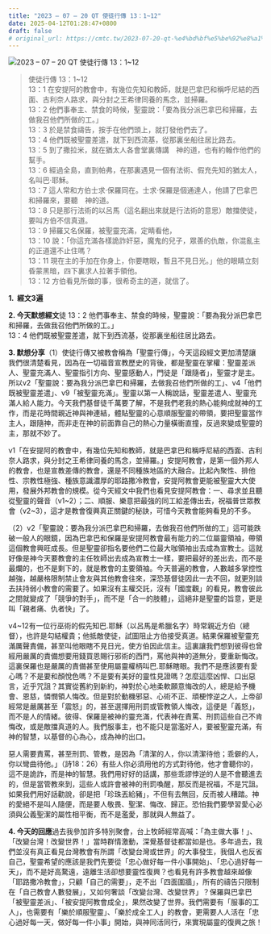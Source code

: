 ```yaml
---
title: "2023 – 07 – 20 QT 使徒行傳 13：1~12"
date: 2025-04-12T01:28:47+0800
draft: false
# original_url: https://cmtc.tw/2023-07-20-qt-%e4%bd%bf%e5%be%92%e8%a1%8c%e5%82%b3-13%ef%bc%9a112
---
```


![2023 – 07 – 20 QT  使徒行傳 13：1\~12](/images/qt.jpg  "2023 – 07 – 20 QT  使徒行傳 13：1\~12")

> 使徒行傳 13：1\~12  
> 13：1 在安提阿的教會中，有幾位先知和教師，就是巴拿巴和稱呼尼結的西面、古利奈人路求，與分封之王希律同養的馬念，並掃羅。  
> 13：2 他們事奉主、禁食的時候，聖靈說：「要為我分派巴拿巴和掃羅，去做我召他們所做的工。」  
> 13：3 於是禁食禱告，按手在他們頭上，就打發他們去了。  
> 13：4 他們既被聖靈差遣，就下到西流基，從那裏坐船往居比路去。  
> 13：5 到了撒拉米，就在猶太人各會堂裏傳講　神的道，也有約翰作他們的幫手。  
> 13：6 經過全島，直到帕弗，在那裏遇見一個有法術、假充先知的猶太人，名叫巴‧耶穌。  
> 13：7 這人常和方伯士求‧保羅同在。士求‧保羅是個通達人，他請了巴拿巴和掃羅來，要聽　神的道。  
> 13：8 只是那行法術的以呂馬（這名翻出來就是行法術的意思）敵擋使徒，要叫方伯不信真道。  
> 13：9 掃羅又名保羅，被聖靈充滿，定睛看他，  
> 13：10 說：「你這充滿各樣詭詐奸惡，魔鬼的兒子，眾善的仇敵，你混亂主的正道還不止住嗎？  
> 13：11 現在主的手加在你身上，你要瞎眼，暫且不見日光。」他的眼睛立刻昏蒙黑暗，四下裏求人拉著手領他。  
> 13：12 方伯看見所做的事，很希奇主的道，就信了。

**1.  經文3遍**

**2. 今天默想經文**徒 13：2 他們事奉主、禁食的時候，聖靈說：「要為我分派巴拿巴和掃羅，去做我召他們所做的工。」  
13：4 他們既被聖靈差遣，就下到西流基，從那裏坐船往居比路去。

**3. 默想分享**（1）使徒行傳又被教會稱為「聖靈行傳」，今天這段經文更加清楚讓我們很清楚看見，因為在一切福音宣教歷史的背後，都是聖靈在掌權：聖靈差派人、聖靈充滿人、聖靈指引方向、聖靈感動人，門徒是「跟隨者」，聖靈才是主。所以v2「聖靈說：要為我分派巴拿巴和掃羅，去做我召他們所做的工」、v4「他們既被聖靈差遣」、v9「被聖靈充滿」。聖靈以第一人稱說話，聖靈差遣人、聖靈充滿人給人能力。今天我們基督徒千萬要了解，不是我們老我的熱心能夠成就神的工作，而是花時間親近神與神連結，體貼聖靈的心意順服聖靈的帶領，要把聖靈當作主人，跟隨神，而非走在神的前面靠自己的熱心力量橫衝直撞，反過來變成聖靈的主，那就不妙了。

v1「在安提阿的教會中，有幾位先知和教師，就是巴拿巴和稱呼尼結的西面、古利奈人路求，與分封之王希律同養的馬念，並掃羅。」安提阿教會，是第一個外邦人的教會，也是宣教差傳的教會，還是不同種族地區的大融合。比起內聚性、排他性、宗教性極強、種族意識濃厚的耶路撒冷教會，安提阿教會更能被聖靈大大使用，發展外邦教會的規模。從今天經文中我們也看見安提阿教會：一、尋求並且聽從聖靈的聲音（v1\~2）；二、順服、樂意把最強的同工給差傳出去，祝福普世眾教會（v2\~3），這才是教會復興真正關鍵的秘訣，可惜今天教會能夠看見的不多。

（2）v2「聖靈說：要為我分派巴拿巴和掃羅，去做我召他們所做的工」這可能跌破一般人的眼鏡，因為巴拿巴和保羅是安提阿教會最有能力的二位屬靈領袖，帶領這個教會興旺成長。但是聖靈卻指名要他們二位最大咖領袖出去成為宣教士。這就好像是神今天要教會的主任牧師出去成為宣教士一樣，要把最好的差出去，而不是最爛的，也不是剩下的，就是教會的主要領袖。今天普遍的教會，人數越多掌控性越強，越嚴格限制禁止會友與其他教會往來，深恐基督徒因此一去不回，就更別談去扶持弱小教會的需要了。如果沒有主權交託，沒有「國度觀」的看見，教會彼此之間就變成了「競爭的對手」，而不是「合一的肢體」，這絕非是聖靈的旨意，更是叫「親者痛、仇者快」了。

v4\~12有一位行巫術的假先知巴.耶穌（以呂馬是希臘名字）時常親近方伯（總督），也許是勾結權貴；他抵敵使徒，試圖阻止方伯接受真道。結果保羅被聖靈充滿厲聲責備，甚至叫他眼瞎不見日光，使方伯因此信主。這裏讓我們想到彼得也曾經用嚴厲的責備想要用錢買恩賜行邪術的西門，罵他與神的道無分，要重新悔改。這裏保羅也是嚴厲的責備甚至使用屬靈權柄叫巴.耶穌瞎眼。我們不是應該要有愛心嗎？不是要和顏悅色嗎？不是要有美好的靈性見證嗎？怎麼這麼凶悍、口出惡言，近乎咒詛？其實從舊約到新約，神對於心地柔軟願意悔改的人，總是給予機會、恩慈，憐憫領人悔改。但是對於動機邪惡、心術不正、頑梗悖逆之人，上帝卻經常是嚴厲甚至「震怒」的，甚至選擇用刑罰或管教領人悔改，這便是「義怒」，而不是人的情緒。彼得、保羅是被神的靈充滿，代表神在責罵、刑罰這些自己不肯悔改，或是敵擋真道的人。我們服事主，也不能只是當濫好人，要被聖靈充滿，有神的智慧，以基督的心為心，成為神的出口。

惡人需要責罵，甚至刑罰、管教，是因為「清潔的人，你以清潔待他；乖僻的人，你以彎曲待他。」（詩18：26）有些人你必須用他的方式對待他，他才會聽你的，這不是詭詐，而是神的智慧。我們用好好的話講，那些乖謬悖逆的人是不會聽進去的，但是當管教來到，這些人或許會被神的刑罰喚醒，那反而是祝福，不是咒詛。如果我們用好話勸說，卻是把「珍珠丟給豬」，不但有去無回，反而被人糟踏。神的愛絕不是叫人隨便，而是要人敬畏、聖潔、悔改、歸正。恐怕我們要學習愛心必須與公義聖潔的屬性相平衡，而不是濫愛，那就與人無益了。

**4. 今天的回應**過去我參加許多特別聚會，台上牧師經常高喊：「為主做大事！」、「改變台灣！改變世界！」當時群情激動，深覺基督徒都當如是也。多年過去，我們並沒有真正看見台灣教會有所謂「改變台灣或世界」的大事發生，我個人也反省自己，聖靈希望的應該是我們先要從「忠心做好每一件小事開始」、「忠心過好每一天」，而不是好高騖遠，遠離生活卻想要靈性復興？也看見有許多教會越來越像「耶路撒冷教會」，只顧「自己的需要」，走不出「四面圍牆」，所有的禱告只限制在「自己教會人數發展」，又如何奢談「改變台灣、改變世界」？保羅與巴拿巴「被聖靈差派」、「被安提阿教會成全」，果然改變了世界。我們需要有「服事的工人」，也需要有「樂於順服聖靈」、「樂於成全工人」的教會，更需要人人活在「忠心過好每一天，做好每一件小事」開始，與神同活同行，來實現屬靈的復興之旅！